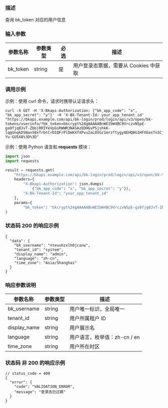 ### 描述

查询 bk_token 对应的用户信息

### 输入参数

| 参数名称     | 参数类型   | 必选 | 描述                      |
|----------|--------|----|-------------------------|
| bk_token | string | 是  | 用户登录态票据，需要从 Cookies 中获取 |

### 调用示例

示例：使用 curl 命令，请求时携带认证请求头：

```shell
curl -X GET -H 'X-Bkapi-Authorization: {"bk_app_code": "x", "bk_app_secret": "y"}' -H 'X-Bk-Tenant-Id: your_app_tenant_id' "https://bkapi.example.com/api/bk-login/prod/login/api/v3/open/bk-tokens/userinfo/?bk_token=bkcrypt%24gAAAAABnWEIbW4BC9VrczvN5pE-ga9fjq0JvT-ZbbjRRIYeVpGsRWWR3NASAzEDHGvPSjshkK-lqgUnqkDSNao58xTrbtCrDIQFrPlDmKXfXPvu2aLOVGz1mrzftygyAEHQ0G1HFXEexfn3CjkwedW5j2-Yu-GU5XA%3D%3D"
```

示例：使用 Python 语言和 **requests** 模块：

``` python
import json
import requests

result = requests.get(
    "https://bkapi.example.com/api/bk-login/prod/login/api/v3/open/bk-tokens/userinfo/",
    headers={
        "X-Bkapi-Authorization": json.dumps(
            {"bk_app_code": "x", "bk_app_secret": "y"}),
        "X-Bk-Tenant-Id": "your_app_tenant_id"
    },
    params={
        "bk_token": "bkcrypt%24gAAAAABnWEIbW4BC9VrczvN5pE-ga9fjq0JvT-ZbbjRRIYeVpGsRWWR3NASAzEDHGvPSjshkK-lqgUnqkDSNao58xTrbtCrDIQFrPlDmKXfXPvu2aLOVGz1mrzftygyAEHQ0G1HFXEexfn3CjkwedW5j2-Yu-GU5XA%3D%3D"},
)
```

### 状态码 200 的响应示例

```json5
{
  "data": {
    "bk_username": "nteuuhzxlh0jcanw",
    "tenant_id": "system",
    "display_name": "admin",
    "language": "zh-cn",
    "time_zone": "Asia/Shanghai"
  }
}

```

### 响应参数说明

| 参数名称         | 参数类型   | 描述                  |
|--------------|--------|---------------------|
| bk_username  | string | 用户唯一标识，全局唯一         |
| tenant_id    | string | 用户所属租户 ID           |
| display_name | string | 用户展示名               |
| language     | string | 用户语言，枚举值：zh-cn / en |
| time_zone    | string | 用户所在时区              |

### 状态码 非 200 的响应示例

```json5
// status_code = 400
{
  "error": {
    "code": "VALIDATION_ERROR",
    "message": "登录态已过期"
  }
}
```
